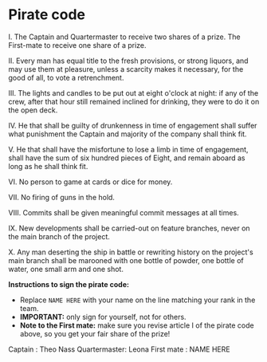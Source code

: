 # Pirate code

I.    The Captain and Quartermaster to receive two shares of a prize.
      The First-mate to receive one share of a prize.

II.   Every man has equal title to the fresh provisions, or strong liquors,
      and may use them at pleasure, unless a scarcity makes it necessary, for
      the good of all, to vote a retrenchment.

III.  The lights and candles to be put out at eight o'clock at night: if any
      of the crew, after that hour still remained inclined for drinking, they
      were to do it on the open deck.

IV.   He that shall be guilty of drunkenness in time of engagement shall suffer
      what punishment the Captain and majority of the company shall think fit.

V.    He that shall have the misfortune to lose a limb in time of engagement,
      shall have the sum of six hundred pieces of Eight, and remain aboard as
      long as he shall think fit.

VI.   No person to game at cards or dice for money.

VII.  No firing of guns in the hold.

VIII. Commits shall be given meaningful commit messages at all times.

IX.   New developments shall be carried-out on feature branches, never on the
      main branch of the project.

X.    Any man deserting the ship in battle or rewriting history on the
      project's main branch shall be marooned with one bottle of powder,
      one bottle of water, one small arm and one shot.

**Instructions to sign the pirate code:**

* Replace `NAME HERE` with your name on the line matching your rank in the team.
* **IMPORTANT:** only sign for yourself, not for others.
* **Note to the First mate:** make sure you revise article I of the pirate code
  above, so you get your fair share of the prize!

Captain      : Theo Nass
Quartermaster: Leona
First mate   : NAME HERE
